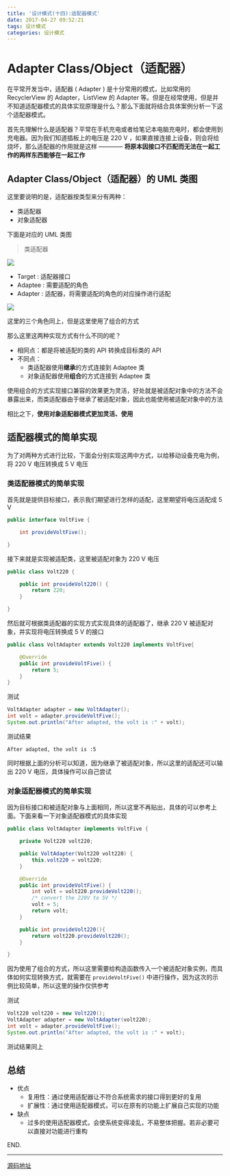 ```yaml
---
title: '设计模式(十四):适配器模式'
date: 2017-04-27 09:52:21
tags: 设计模式
categories: 设计模式
---
```

# Adapter Class/Object（适配器）

在平常开发当中，适配器 ( Adapter ) 是十分常用的模式，比如常用的 RecyclerView 的 Adapter，ListView 的 Adapter 等。但是在经常使用，但是并不知道适配器模式的具体实现原理是什么？那么下面就将结合具体案例分析一下这个适配器模式。

<!-- more -->

首先先理解什么是适配器？平常在手机充电或者给笔记本电脑充电时，都会使用到充电器。因为我们知道插板上的电压是 220 V ，如果直接连接上设备，则会将给烧坏，那么适配器的作用就是这样 ———— **将原本因接口不匹配而无法在一起工作的两样东西能够在一起工作**

## Adapter Class/Object（适配器）的 UML 类图

这里要说明的是，适配器按类型来分有两种：
 + 类适配器
 + 对象适配器

下面是对应的 UML 类图

> 类适配器

![](https://raw.githubusercontent.com/InnoFang/DesignPatterns/master/uml/class_adapter.png)

 + Target : 适配器接口
 + Adaptee : 需要适配的角色
 + Adapter : 适配器，将需要适配的角色的对应操作进行适配

![](https://raw.githubusercontent.com/InnoFang/DesignPatterns/master/uml/object_adapter.png)

 这里的三个角色同上，但是这里使用了组合的方式

那么这里这两种实现方式有什么不同的呢？
 + 相同点：都是将被适配的类的 API 转换成目标类的 API
 + 不同点：
   - 类适配器使用**继承**的方式连接到 Adaptee 类
   - 对象适配器使用**组合**的方式连接到 Adaptee 类

使用组合的方式实现接口兼容的效果更为灵活，好处就是被适配对象中的方法不会暴露出来，而类适配器由于继承了被适配对象，因此也能使用被适配对象中的方法

相比之下，**使用对象适配器模式更加灵活、使用**

## 适配器模式的简单实现

为了对两种方式进行比较，下面会分别实现这两中方式，以给移动设备充电为例，将 220 V 电压转换成 5 V 电压

### 类适配器模式的简单实现

首先就是提供目标接口，表示我们期望进行怎样的适配，这里期望将电压适配成 5 V
```java
public interface VoltFive {

    int provideVoltFive();

}
```

接下来就是实现被适配类，这里被适配对象为 220 V 电压
```java
public class Volt220 {

    public int provideVolt220() {
        return 220;
    }

}
```

然后就可根据类适配器的实现方式实现具体的适配器了，继承 220 V 被适配对象，并实现将电压转换成 5 V 的接口
```java
public class VoltAdapter extends Volt220 implements VoltFive{

    @Override
    public int provideVoltFive() {
        return 5;
    }
}
```

测试
```java
VoltAdapter adapter = new VoltAdapter();
int volt = adapter.provideVoltFive();
System.out.println("After adapted, the volt is :" + volt);
```

测试结果
```console
After adapted, the volt is :5
```

同时根据上面的分析可以知道，因为继承了被适配对象，所以这里的适配还可以输出 220 V 电压，具体操作可以自己尝试


### 对象适配器模式的简单实现

因为目标接口和被适配对象与上面相同，所以这里不再贴出，具体的可以参考上面。下面来看一下对象适配器模式的具体实现
```java
public class VoltAdapter implements VoltFive {

    private Volt220 volt220;

    public VoltAdapter(Volt220 volt220) {
        this.volt220 = volt220;
    }

    @Override
    public int provideVoltFive() {
        int volt = volt220.provideVolt220();
        /* convert the 220V to 5V */
        volt = 5;
        return volt;
    }

    public int provideVolt220(){
        return volt220.provideVolt220();
    }

}
```

因为使用了组合的方式，所以这里需要给构造函数传入一个被适配对象实例，而具体如何实现转换方式，就需要在 `provideVoltFive()` 中进行操作，因为这次的示例比较简单，所以这里的操作仅供参考

测试
```java
Volt220 volt220 = new Volt220();
VoltAdapter adapter = new VoltAdapter(volt220);
int volt = adapter.provideVoltFive();
System.out.println("After adapted, the volt is :" + volt);
```

测试结果同上

## 总结

- 优点
  - 复用性：通过使用适配器让不符合系统需求的接口得到更好的复用
  - 扩展性：通过使用适配器模式，可以在原有的功能上扩展自己实现的功能
- 缺点
  - 过多的使用适配器模式，会使系统变得凌乱，不易整体把握。若非必要可以直接对功能进行重构

END.

--- 

[源码地址](https://github.com/InnoFang/DesignPatterns/tree/master/src/io/innofang/adapter)